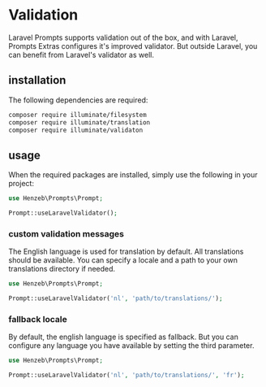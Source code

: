 # Validation

Laravel Prompts supports validation out of the box, and with Laravel, Prompts Extras
configures it's improved validator. But outside Laravel, you can benefit from Laravel's
validator as well.

## installation

The following dependencies are required:

```bash
composer require illuminate/filesystem
composer require illuminate/translation
composer require illuminate/validaton
```

## usage

When the required packages are installed, simply use the following in your project:

```php
use Henzeb\Prompts\Prompt;

Prompt::useLaravelValidator();
```

### custom validation messages

The English language is used for translation by default. All translations should be available.
You can specify a locale and a path to your own translations directory if needed.

```php
use Henzeb\Prompts\Prompt;

Prompt::useLaravelValidator('nl', 'path/to/translations/');
```

### fallback locale

By default, the english language is specified as fallback. But you can configure any
language you have available by setting the third parameter.

```php
use Henzeb\Prompts\Prompt;

Prompt::useLaravelValidator('nl', 'path/to/translations/', 'fr');
```